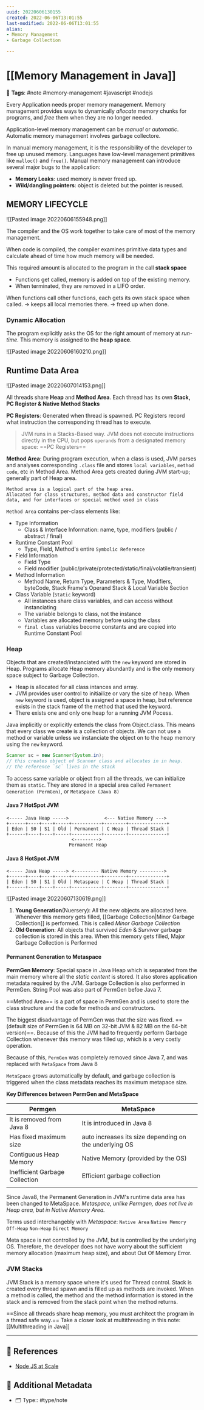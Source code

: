 ```yaml
---
uuid: 20220606130155
created: 2022-06-06T13:01:55
last-modified: 2022-06-06T13:01:55
alias:
- Memory Management
- Garbage Collection

---
```


# [[Memory Management in Java]]

📑 **Tags**:  #note #memory-management #javascript #nodejs

Every Application needs proper memory management. Memory management provides ways to dynamically *allocate* memory chunks for programs, and *free* them when they are no longer needed.

Application-level memory management can be *manual* or *automatic*. Automatic memory management involves garbage collectore.

In manual memory management, it is the responsibility of the developer to free up unused memory. Languages have low-level management primitives like `malloc()` and `free()`. Manual memory management can introduce several major bugs to the application:
- **Memory Leaks**: used memory is never freed up.
- **Wild/dangling pointers**: object is deleted but the pointer is reused.


## MEMORY LIFECYCLE

![[Pasted image 20220606155948.png]]

The compiler and the OS work together to take care of most of the memory management.

When code is compiled, the compiler examines primitive data types and calculate ahead of time how much memory will be needed.

This required amount is allocated to the program in the call **stack space**

-   Functions get called, memory is added on top of the existing memory.
-   When terminated, they are removed in a LIFO order.

When functions call other functions, each gets its own stack space when called. → keeps all local memories there. → freed up when done.

### Dynamic Allocation

The program explicitly asks the OS for the right amount of memory at *run-time*. This memory is assigned to the **heap space**. 

![[Pasted image 20220606160210.png]]


## Runtime Data Area

![[Pasted image 20220607014153.png]]

All threads share **Heap** and **Method Area**.
Each thread has its own **Stack, PC Register & Native Method Stacks**

**PC  Registers**: Generated when thread is spawned. PC Registers record what instruction the corresponding thread has to execute.

> JVM runs in a Stacks-Based way. JVM does not execute instructions directly in the CPU, but pops `operands` from a designated memory space: ==PC Registers==

**Method Area**: During program execution, when a class is used, JVM parses and analyses corresponding `.class` file and stores `local variables`, `method code`, etc in Method Area. Method Area gets created during JVM start-up; generally part of Heap area.

```ad-important
Method area is a logical part of the heap area.
Allocated for class structures, method data and constructor field data, and for interfaces or special method used in class

```


`Method Area` contains per-class elements like:

- Type Information 
	- Class & Interface Information: name, type, modifiers (public / abstract / final) 
- Runtime Constant Pool
	- Type, Field, Method's entire `Symbolic Reference`
- Field Information
	- Field Type
	- Field modifier (public/private/protected/static/final/volatile/transient)
- Method Information
	- Method Name, Return Type, Parameters & Type, Modifiers, byteCode, Stack Frame's Operand Stack & Local Variable Section
- Class Variable (`Static` keyword)
	- All instances share class variables, and can access without instanciating
	- The variable belongs to class, not the instance
	- Variables are allocated memory before using the class
	- `final class` variables become constants and are copied into Runtime Constant Pool

### Heap 

Objects that are created/instanciated with the `new` keyword are stored in Heap. Programs allocate Heap memory abundantly and is the only memory space subject to Garbage Collection.

- Heap is allocated for all class intances and array.
- JVM provides user control to initiailize or vary the size of heap. When `new` keyword is used, object is assigned a space in heap, but reference exists in the stack frame of the method that used the keyword.
- There exists one and only one heap for a running JVM Pocess.

Java implicitly or explicitly extends the class from Object.class. This means that every class we create is a collection of objects. We can not use a method or variable unless we instanciate the object on to the heap memory using the `new` keyword.

```java
Scanner sc = new Scanner(System.in);
// this creates object of Scanner class and allocates in in heap.
// the reference `sc` lives in the stack
```

To access same variable or object from all the threads, we can initialize them  as `static`. They are stored in a special area called `Permanent Generation (PermGen)`, or `MetaSpace (Java 8)`


#### Java 7 HotSpot JVM
```
<----- Java Heap ----->             <--- Native Memory --->
+------+----+----+-----+-----------+--------+--------------+
| Eden | S0 | S1 | Old | Permanent | C Heap | Thread Stack |
+------+----+----+-----+-----------+--------+--------------+
                        <--------->
                       Permanent Heap
```

#### Java 8 HotSpot JVM
```
<----- Java Heap -----> <--------- Native Memory --------->
+------+----+----+-----+-----------+--------+--------------+
| Eden | S0 | S1 | Old | Metaspace | C Heap | Thread Stack |
+------+----+----+-----+-----------+--------+--------------+
```

![[Pasted image 20220607130619.png]]

1. **Young Generation**(Nuersery): All the new objects are allocated here. Whenever this memory gets filled, [[Garbage Collection|Minor Garbage Collection]] is performed. This is called *Minor Garbage Collection*
2. **Old Generation**: All objects that survived *Eden* & *Survivor* garbage collection is stored in this area. When this memory gets filled, Major Garbage Collection is Performed

#### Permanent Generation to Metaspace

**PermGen Memory**: Special space in Java Heap which is separated from the main memory where all the *static content* is stored. It also stores application metadata required by the JVM. Garbage Collection is also performed in PermGen. String Pool was also part of PermGen befoe Java 7.

==Method Area== is a part of space in PermGen and is used to store the class structure and the code for methods and constructors.

The biggest disadvantage of PermGen was that the size was fixed. ==(default size of PermGen is 64 MB on 32-bit JVM & 82 MB on the 64-bit version)==. Because of this the JVM had to frequently perform Garbage Collection whenever this memory was filled up, which is a very costly operation.

Because of this, `PermGen` was completely removed since Java 7, and was replaced with `MetaSpace` from Java 8

`MetaSpace` grows automatically by default, and garbage collection is triggered when the class metadata reaches its maximum metapace size.

**Key Differences between PermGen and MetaSpace**

| Permgen                        | MetaSpace                                              |
| ------------------------------ | ------------------------------------------------------ |
| It is removed from Java 8      | It is introduced in Java 8                             |
| Has fixed maximum size         | auto increases its size depending on the underlying OS |
| Contiguous Heap Memory         | Native Memory (provided by the OS)                     |
| Inefficient Garbage Collection | Efficient garbage collection                           |
|                                |                                                        |



Since Java8, the Permanent Generation in JVM's runtime data area has been changed to MetaSpace. *Metaspace, unlike Permgen, does not live in Heap area, but in Native Memory Area.*

Terms used interchangebly with *Metaspace*: `Native Area` `Native Memory` `Off-Heap` `Non-Heap` `Direct Memory`

Meta space is not controlled by the JVM, but is controlled by the underlying OS. Therefore, the developer does not have worry about the sufficient memory allocation (maximum heap size), and about Out Of Memory Error. 


### JVM Stacks

JVM Stack is a memory space where it's used for Thread control. Stack is created every thread spawn and is filled up as methods are invoked. When a method is called, the method and the method information is stored in the stack and is removed from the stack point when the method returns.

==Since all threads share heap memory, you must architect the program in a thread safe way.== Take a closer look at multithreading in this note: [[Multithreading in Java]]

---
## 🔎 References

- [Node JS at Scale](https://resources.risingstack.com/Node.js+at+Scale+Vol.+2+-+Node.js+Under+the+Hood.pdf)

## 📇 Additional Metadata

- 🗂 Type:: #type/note
